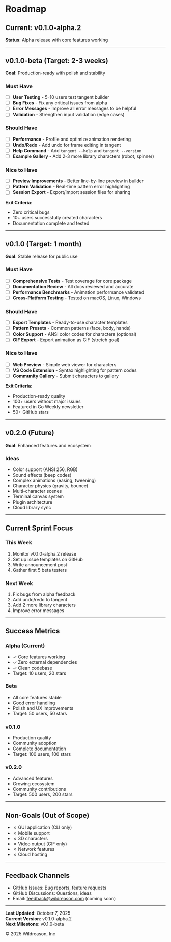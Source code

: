 # Roadmap

## Current: v0.1.0-alpha.2

**Status**: Alpha release with core features working

---

## v0.1.0-beta (Target: 2-3 weeks)

**Goal**: Production-ready with polish and stability

### Must Have
- [ ] **User Testing** - 5-10 users test tangent builder
- [ ] **Bug Fixes** - Fix any critical issues from alpha
- [ ] **Error Messages** - Improve all error messages to be helpful
- [ ] **Validation** - Strengthen input validation (edge cases)

### Should Have
- [ ] **Performance** - Profile and optimize animation rendering
- [ ] **Undo/Redo** - Add undo for frame editing in tangent
- [ ] **Help Command** - Add `tangent --help` and `tangent --version`
- [ ] **Example Gallery** - Add 2-3 more library characters (robot, spinner)

### Nice to Have
- [ ] **Preview Improvements** - Better line-by-line preview in builder
- [ ] **Pattern Validation** - Real-time pattern error highlighting
- [ ] **Session Export** - Export/import session files for sharing

**Exit Criteria**:
- Zero critical bugs
- 10+ users successfully created characters
- Documentation complete and tested

---

## v0.1.0 (Target: 1 month)

**Goal**: Stable release for public use

### Must Have
- [ ] **Comprehensive Tests** - Test coverage for core package
- [ ] **Documentation Review** - All docs reviewed and accurate
- [ ] **Performance Benchmarks** - Animation performance validated
- [ ] **Cross-Platform Testing** - Tested on macOS, Linux, Windows

### Should Have
- [ ] **Export Templates** - Ready-to-use character templates
- [ ] **Pattern Presets** - Common patterns (face, body, hands)
- [ ] **Color Support** - ANSI color codes for characters (optional)
- [ ] **GIF Export** - Export animation as GIF (stretch goal)

### Nice to Have
- [ ] **Web Preview** - Simple web viewer for characters
- [ ] **VS Code Extension** - Syntax highlighting for pattern codes
- [ ] **Community Gallery** - Submit characters to gallery

**Exit Criteria**:
- Production-ready quality
- 100+ users without major issues
- Featured in Go Weekly newsletter
- 50+ GitHub stars

---

## v0.2.0 (Future)

**Goal**: Enhanced features and ecosystem

### Ideas
- Color support (ANSI 256, RGB)
- Sound effects (beep codes)
- Complex animations (easing, tweening)
- Character physics (gravity, bounce)
- Multi-character scenes
- Terminal canvas system
- Plugin architecture
- Cloud library sync

---

## Current Sprint Focus

### This Week
1. Monitor v0.1.0-alpha.2 release
2. Set up issue templates on GitHub
3. Write announcement post
4. Gather first 5 beta testers

### Next Week
1. Fix bugs from alpha feedback
2. Add undo/redo to tangent
3. Add 2 more library characters
4. Improve error messages

---

## Success Metrics

### Alpha (Current)
- ✓ Core features working
- ✓ Zero external dependencies
- ✓ Clean codebase
- Target: 10 users, 20 stars

### Beta
- All core features stable
- Good error handling
- Polish and UX improvements
- Target: 50 users, 50 stars

### v0.1.0
- Production quality
- Community adoption
- Complete documentation
- Target: 100 users, 100 stars

### v0.2.0
- Advanced features
- Growing ecosystem
- Community contributions
- Target: 500 users, 200 stars

---

## Non-Goals (Out of Scope)

- ✗ GUI application (CLI only)
- ✗ Mobile support
- ✗ 3D characters
- ✗ Video output (GIF only)
- ✗ Network features
- ✗ Cloud hosting

---

## Feedback Channels

- GitHub Issues: Bug reports, feature requests
- GitHub Discussions: Questions, ideas
- Email: feedback@wildreason.com (coming soon)

---

**Last Updated**: October 7, 2025  
**Current Version**: v0.1.0-alpha.2  
**Next Milestone**: v0.1.0-beta

© 2025 Wildreason, Inc

